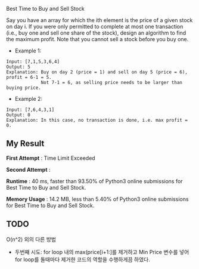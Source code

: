 Best Time to Buy and Sell Stock

Say you have an array for which the ith element is the price of a given stock on day i.
If you were only permitted to complete at most one transaction (i.e., buy one and sell one share of the stock), design an algorithm to find the maximum profit.
Note that you cannot sell a stock before you buy one.

- Example 1:

```
Input: [7,1,5,3,6,4]
Output: 5
Explanation: Buy on day 2 (price = 1) and sell on day 5 (price = 6), profit = 6-1 = 5.
             Not 7-1 = 6, as selling price needs to be larger than buying price.
```

- Example 2:

```
Input: [7,6,4,3,1]
Output: 0
Explanation: In this case, no transaction is done, i.e. max profit = 0.
```

## My Result

**First Attempt** : Time Limit Exceeded

**Second Attempt** :

**Runtime** : 40 ms, faster than 93.50% of Python3 online submissions for Best Time to Buy and Sell Stock.

**Memory Usage** : 14.2 MB, less than 5.40% of Python3 online submissions for Best Time to Buy and Sell Stock.

## TODO

O(n^2) 외의 다른 방법 

- 두번째 시도: for loop 내의 max(price[i+1:]를 제거하고 Min Price 변수를 넣어 for loop를 돌때마다 제거한 코드의 역할을 수행하게끔 하였다. 

